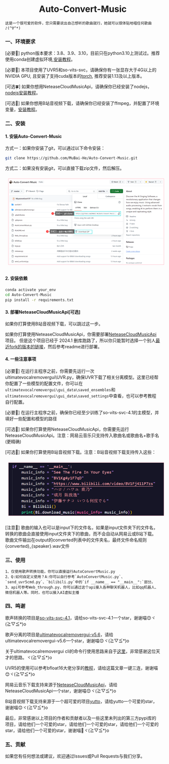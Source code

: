 <div align="center">

<h1>Auto-Convert-Music</h1>

</div>

    这是一个很可爱的软件，您只需要说出自己想听的歌曲就行，她就可以很体贴地唱任何歌曲    ♪(^∇^*)

### 一、环境要求

[必要🎄]  python版本要求：3.8、3.9、3.10，目前只在python3.10上测试过。推荐使用conda创建虚拟环境,[安装教程](https://zhuanlan.zhihu.com/p/511233749)。

[必要🌴]  本项目使用了UVR5和so-vits-svc，请确保你有一张显存大于4G以上的NVIDIA GPU, 且安装了支持cuda版本的[torch](https://pytorch.org/), 推荐安装1.13及以上版本。

[可选🍀]  如果你想用NeteaseCloudMusicApi，请确保你已经安装了nodejs，[nodejs安装教程](https://blog.csdn.net/qq_42006801/article/details/124830995?spm=1001.2014.3001.5506)。

[可选🌵]  如果你想用B站音视频下载，请确保你已经安装了ffmpeg，并配置了环境变量，[安装教程](https://zhuanlan.zhihu.com/p/118362010)。


### 二、安装

#### 1. 安装Auto-Convert-Music

方式一：如果你安装了git，可以通过以下命令安装：
```bash
git clone https://github.com/MuBai-He/Auto-Convert-Music.git
```
方式二：如果没有安装git，可以直接下载zip文件，然后解压。
<div style="text-align: left;">
    <img src="assets\git_download_zip.png" alt="Auto-Convert-Music" width="640px" title="安装方式" style="border: 1px solid pink; margin: 10px;" />
</div>

#### 2. 安装依赖

```bash
conda activate your_env
cd Auto-Convert-Music
pip install -r requirements.txt
```

#### 3. 部署NeteaseCloudMusicApi[可选]

如果你打算使用B站音视频下载，可以跳过这一步。

如果你打算使用NeteaseCloudMusicApi，你需要部署[NeteaseCloudMusicApi](https://github.com/Binaryify/NeteaseCloudMusicApi)项目。
但是这个项目已经于 2024.1 删库跑路了，所以你只能暂时选择一个别人[最近fork的版本的链接](https://github.com/Binaryify/NeteaseCloudMusicApi/forks?include=active&page=1&period=2y&sort_by=last_updated)，然后参考readme进行部署。

#### 4. 一些注意事项
[必要🎈] 在运行主程序之前，你需要先运行一次ultimatevocalremovergui\UVR.py，确保UVR下载了相关分离模型。这里已经帮你配置了一些模型的配置文件，你可以在`ultimatevocalremovergui\gui_data\saved_ensembles`和`ultimatevocalremovergui\gui_data\saved_settings`中查看，也可以参考教程自行配置。

[必要🎉] 在运行主程序之前，确保你已经至少训练了so-vits-svc-4.1的主模型，并填好一些配置和模型的路径

[可选📯] 如果你打算使用NeteaseCloudMusicApi，你需要先运行NeteaseCloudMusicApi。注意：网易云音乐只支持传入歌曲名或歌曲名+歌手名(更精确)

[可选🎯] 如果你打算使用B站音视频下载。注意：B站音视频下载支持传入这些：
<div style="text-align: left;">
    <img src="assets\bili.png" alt="Auto-Convert-Music" width="640px" title="B站" style="border: 1px solid pink; margin: 10px;" />
</div>

[注意🍉] 歌曲的输入也可以是input下的文件名，如果是input文件夹下的文件名，转换的歌曲会直接使用input文件夹下的歌曲，而不会自动从网易云或B站下载。歌曲文件输出在output的converted列表中的文件夹名，最终文件命名规则{converted}_{speaker}.wav文件

### 三、使用

    1、仅使用歌声转换功能，你可以直接运行AutoConvertMusic.py
    2、Q:如何自定义使用？A:你可以自行参考`AutoConvertMusic.py`、`send_uvr5cmd.py`、`bilibili.py`中的`if __name__ == "__main__":`部分。
    3、api可参考Web_through.py，你可以通过这个api接入各种聊天机器人，比如qq机器人、微信机器人等。同时，也可以接入AI虚拟主播

### 四、鸣谢

歌声转换的项目是[so-vits-svc-4.1](https://github.com/svc-develop-team/so-vits-svc)，请给so-vits-svc-4.1一个star，谢谢喵😊ヾ(≧▽≦*)o 

歌声分离的项目是[ultimatevocalremovergui-v5.6](https://github.com/Anjok07/ultimatevocalremovergui)，请给ultimatevocalremovergui-v5.6一个star，谢谢喵😊ヾ(≧▽≦*)o 

关于ultimatevocalremovergui cli的命令行使用思路来自于[这里](https://github.com/Anjok07/ultimatevocalremovergui/issues/678)，非常感谢这位天才的思路。ヾ(≧▽≦*)o 

UVR5的使用可以参考bfloat16大佬分享的[教程](https://www.bilibili.com/read/cv27499700/)，请给这篇文章一键三连，谢谢喵😊ヾ(≧▽≦*)o 

网易云音乐下载支持来源于[NeteaseCloudMusicApi](https://github.com/Binaryify/NeteaseCloudMusicApi)，请给NeteaseCloudMusicApi一个star，谢谢喵😊ヾ(≧▽≦*)o 

B站音视频下载支持来源于一个超可爱的项目[yutto](https://github.com/yutto-dev/yutto)，请给yutto一个可爱的star，谢谢喵😊ヾ(≧▽≦*)o 

最后，非常感谢以上项目的作者和贡献者以及一些这里未列出的第三方pypi库的项目，请给他们一个可爱的star，请给他们一个可爱的star，请给他们一个可爱的star，请给他们一个可爱的star，谢谢喵🤗ヾ(≧▽≦*)o

### 五、贡献  

如果您有任何想法或建议，欢迎通过Issues或Pull Requests与我们分享。
